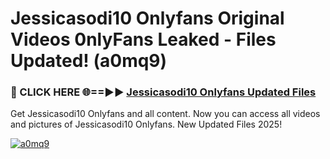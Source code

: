 # Jessicasodi10 Onlyfans Original Videos 0nlyFans Leaked - Files Updated! (a0mq9)

<h3>🔴 CLICK HERE 🌐==►► <a href="https://tinyurl.com/ehrbuxhb" rel="nofollow">Jessicasodi10 Onlyfans Updated Files</a></h3>

Get Jessicasodi10 Onlyfans and all content. Now you can access all videos and pictures of Jessicasodi10 Onlyfans. New Updated Files 2025!

[![a0mq9](https://i.imgur.com/lVYEuWS.gif)](https://tinyurl.com/ehrbuxhb)
